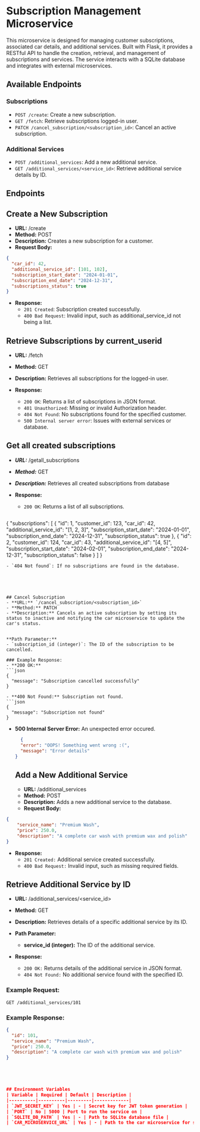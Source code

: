 # Subscription Management Microservice

This microservice is designed for managing customer subscriptions, associated car details, and additional services. Built with Flask, it provides a RESTful API to handle the creation, retrieval, and management of subscriptions and services. The service interacts with a SQLite database and integrates with external microservices.


## Available Endpoints

### Subscriptions
- `POST /create`: Create a new subscription.
- `GET /fetch`: Retrieve subscriptions logged-in user.
- `PATCH /cancel_subscription/<subscription_id>`: Cancel an active subscription.

### Additional Services
- `POST /additional_services`: Add a new additional service.
- `GET /additional_services/<service_id>`: Retrieve additional service details by ID.




## Endpoints

## Create a New Subscription
  - **URL:** /create
  - **Method:** POST
  - **Description:** Creates a new subscription for a customer.
  - **Request Body:**

  ```json
  {
    "car_id": 42,
    "additional_service_id": [101, 102],
    "subscription_start_date": "2024-01-01",
    "subscription_end_date": "2024-12-31",
    "subscriptions_status": true
  }
  ```
- **Response:**
  - `201 Created`: Subscription created successfully.
  - `400 Bad Request`: Invalid input, such as additional_service_id not being a list.



## Retrieve Subscriptions by current_userid
  - **URL:** /fetch
  - **Method:** GET
  - **Description:** Retrieves all subscriptions for the logged-in user.
 
- **Response:**
  - `200 OK`: Returns a list of subscriptions in JSON format.
  - `401 Unauthorized`: Missing or invalid Authorization header.
  - `404 Not Found`: No subscriptions found for the specified customer.
  - `500 Internal server error`: Issues with external services or database.



## Get all created subscriptions
  - ***URL:*** /getall_subscriptions
  - ***Method:*** GET
  - ***Description:*** Retrieves all created subscriptions from database

- **Response:**
  - `200 OK`: Returns a list of all subscriptions.

  ```json
{
  "subscriptions": [
    {
      "id": 1,
      "customer_id": 123,
      "car_id": 42,
      "additional_service_id": "[1, 2, 3]",
      "subscription_start_date": "2024-01-01",
      "subscription_end_date": "2024-12-31",
      "subscription_status": true
    },
    {
      "id": 2,
      "customer_id": 124,
      "car_id": 43,
      "additional_service_id": "[4, 5]",
      "subscription_start_date": "2024-02-01",
      "subscription_end_date": "2024-12-31",
      "subscription_status": false
    }
  ]
}

  ```
  - `404 Not found`: If no subscriptions are found in the database.





## Cancel Subscription
  - **URL:** `/cancel_subscription/<subscription_id>`
  - **Method:** PATCH
  - **Description:** Cancels an active subscription by setting its status to inactive and notifying the car microservice to update the car's status.

  
**Path Parameter:**
- `subscription_id (integer)`: The ID of the subscription to be cancelled.

### Example Response:
- **200 OK:**
  ```json
  {
    "message": "Subscription cancelled successfully"
  }

- **400 Not Found:** Subscription not found.
  ```json
  {
    "message": "Subscription not found"
  }
  ```

- **500 Internal Server Error:** An unexpected error occured.
  ```json
    {
    "error": "OOPS! Something went wrong :(",
    "message": "Error details"
  }
  ```



    
  ## Add a New Additional Service
    - **URL:** /additional_services
    - **Method:** POST
    - **Description:** Adds a new additional service to the database.
    - **Request Body:**

```json
{
    "service_name": "Premium Wash",
    "price": 250.0,
    "description": "A complete car wash with premium wax and polish"
}
```

- **Response:**
  - `201 Created:` Additional service created successfully.
  - `400 Bad Request:` Invalid input, such as missing required fields.

  
## Retrieve Additional Service by ID
  - **URL:** /additional_services/<service_id>
  - **Method:** GET
  - **Description:** Retrieves details of a specific additional service by its ID.

- **Path Parameter:**
  - **service_id (integer):** The ID of the additional service.

- **Response:**
  - `200 OK:` Returns details of the additional service in JSON format.
  - `404 Not Found:` No additional service found with the specified ID.

### Example Request:
`GET /additional_services/101`

### Example Response:
```json
{
  "id": 101,
  "service_name": "Premium Wash",
  "price": 250.0,
  "description": "A complete car wash with premium wax and polish"
}





## Environment Variables
| Variable | Required | Default | Description |
|----------|----------|---------|-------------|
| `JWT_SECRET_KEY` | Yes | - | Secret key for JWT token generation |
| `PORT` | No | 5000 | Port to run the service on |
| `SQLITE_DB_PATH` | Yes | - | Path to SQLite database file |
| `CAR_MICROSERVICE_URL` | Yes | - | Path to the car microservice for status updates and retrievals |
